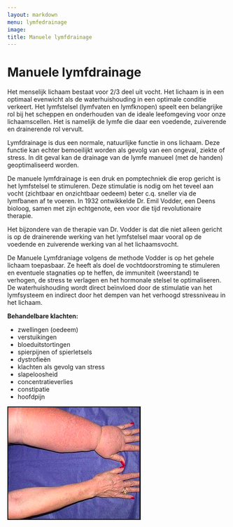 ```yaml
---
layout: markdown
menu: lymfedrainage
image: 
title: Manuele lymfdrainage
---
```

# Manuele lymfdrainage


Het menselijk lichaam bestaat voor 2/3 deel uit vocht. Het lichaam is in een optimaal evenwicht als de waterhuishouding in een optimale conditie verkeert. Het lymfstelsel (lymfvaten en lymfknopen) speelt een belangrijke rol bij het scheppen en onderhouden van de ideale leefomgeving voor onze lichaamscellen. Het is namelijk de lymfe die daar een voedende, zuiverende en drainerende rol vervult.

Lymfdrainage is dus een normale, natuurlijke functie in ons lichaam. Deze functie kan echter bemoeilijkt worden als gevolg van een ongeval, ziekte of stress. In dit geval kan de drainage van de lymfe manueel (met de handen) geoptimaliseerd worden.


De manuele lymfdrainage is een druk en pomptechniek die erop gericht is het lymfstelsel te stimuleren. Deze stimulatie is nodig om het teveel aan vocht (zichtbaar en onzichtbaar oedeem) beter c.q. sneller via de lymfbanen af te voeren. In 1932 ontwikkelde Dr. Emil Vodder, een Deens bioloog, samen met zijn echtgenote, een voor die tijd revolutionaire therapie.

Het bijzondere van de therapie van Dr. Vodder is dat die niet alleen gericht is op de drainerende werking van het lymfstelsel maar vooral op de voedende en zuiverende werking van al het lichaamsvocht.

De Manuele Lymfdraniage volgens de methode Vodder is op het gehele lichaam toepasbaar. Ze heeft als doel de vochtdoorstroming te stimuleren en eventuele stagnaties op te heffen, de immuniteit (weerstand) te verhogen, de stress te verlagen en het hormonale stelsel te optimaliseren. De waterhuishouding wordt direct beïnvloed door de stimulatie van het lymfsysteem en indirect door het dempen van het verhoogd stressniveau in het lichaam.

**Behandelbare klachten:**

* zwellingen (oedeem)
* verstuikingen
* bloeduitstortingen
* spierpijnen of spierletsels
* dystrofieën
* klachten als gevolg van stress
* slapeloosheid
* concentratieverlies
* constipatie
* hoofdpijn

![lymfdrainage](images/lymfe.png)
